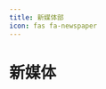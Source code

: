 ```yaml
---
title: 新媒体部
icon: fas fa-newspaper
---
```


# 新媒体

<div class="catalog-display-container">
  <Catalog base="/NewMedia/" />
</div>
